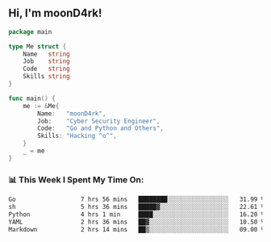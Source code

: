 <h2> Hi, I'm moonD4rk!</h2>

```go
package main

type Me struct {
	Name   string
	Job    string
	Code   string
	Skills string
}

func main() {
	me := &Me{
		Name:   "moonD4rk",
		Job:    "Cyber Security Engineer",
		Code:   "Go and Python and Others",
		Skills: "Hacking ^o^",
	}
	_ = me
}
```

<h3>📊 This Week I Spent My Time On:</h3>
<!-- <img align='right' src="https://github-readme-stats.vercel.app/api?username=moond4rk&show_icons=true&theme=radical", width="300" height="150"> -->

<!--START_SECTION:waka-->

```txt
Go                  7 hrs 56 mins   ████████░░░░░░░░░░░░░░░░░   31.99 %
sh                  5 hrs 36 mins   █████▓░░░░░░░░░░░░░░░░░░░   22.61 %
Python              4 hrs 1 min     ████░░░░░░░░░░░░░░░░░░░░░   16.20 %
YAML                2 hrs 36 mins   ██▓░░░░░░░░░░░░░░░░░░░░░░   10.50 %
Markdown            2 hrs 14 mins   ██▒░░░░░░░░░░░░░░░░░░░░░░   09.00 %
```

<!--END_SECTION:waka-->

